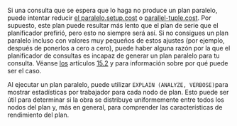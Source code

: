 Si una consulta que se espera que lo haga no produce un plan paralelo, puede intentar reducir [el paralelo.setup.cost](https://www.postgresql.org/docs/current/runtime-config-query.html#GUC-PARALLEL-SETUP-COST) o [parallel-tuple.cost](https://www.postgresql.org/docs/current/runtime-config-query.html#GUC-PARALLEL-TUPLE-COST). Por supuesto, este plan puede resultar más lento que el plan de serie  que el planificador prefirió, pero esto no siempre será así. Si no  consigues un plan paralelo incluso con valores muy pequeños de estos  ajustes (por ejemplo, después de ponerlos a cero a cero), puede haber  alguna razón por la que el planificador de consultas es incapaz de  generar un plan paralelo para tu consulta. Véanse [los](https://www.postgresql.org/docs/current/when-can-parallel-query-be-used.html) artículos [15.2](https://www.postgresql.org/docs/current/when-can-parallel-query-be-used.html) y  para información sobre por qué puede ser el caso.

Al ejecutar un plan paralelo, puede utilizar  `EXPLAIN (ANALYZE, VERBOSE)`para mostrar estadísticas por trabajador para cada nodo de plan. Esto puede  ser útil para determinar si la obra se distribuye uniformemente entre  todos los nodos del plan y, más en general, para comprender las  características de rendimiento del plan.